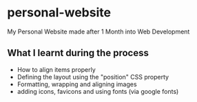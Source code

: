 # personal-website
My Personal Website made after 1 Month into Web Development

## What I learnt during the process
* How to align items properly
* Defining the layout using the "position" CSS property
* Formatting, wrapping and aligning images
* adding icons, favicons and using fonts (via google fonts)
